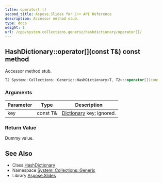 ```yaml
---
title: operator[]()
second_title: Aspose.Slides for C++ API Reference
description: Accessor method stub.
type: docs
weight: 1
url: /cpp/system.collections.generic/hashdictionary/operator[]/
---
```

## HashDictionary::operator[](const T\&) const method


Accessor method stub.

```cpp
T2 System::Collections::Generic::HashDictionary<T, T2>::operator[](const T &key) const
```


### Arguments

| Parameter | Type | Description |
| --- | --- | --- |
| key | const T\& | [Dictionary](../../dictionary/) key; ignored. |

### Return Value

Dummy value.

## See Also

* Class [HashDictionary](./)
* Namespace [System::Collections::Generic](../)
* Library [Aspose.Slides](../../)